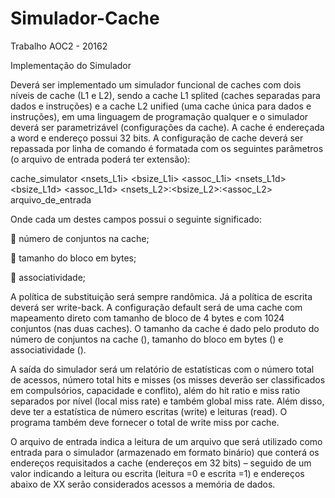 # Simulador-Cache
Trabalho AOC2 - 20162

Implementação do Simulador

Deverá ser implementado um simulador funcional de caches com dois níveis de cache (L1 e L2), sendo a
cache L1 splited (caches separadas para dados e instruções) e a cache L2 unified (uma cache única para
dados e instruções), em uma linguagem de programação qualquer e o simulador deverá ser parametrizável
(configurações da cache). A cache é endereçada a word e endereço possui 32 bits.
A configuração de cache deverá ser repassada por linha de comando é formatada com os seguintes
parâmetros (o arquivo de entrada poderá ter extensão):

cache_simulator <nsets_L1i> <bsize_L1i> <assoc_L1i> <nsets_L1d> <bsize_L1d> <assoc_L1d>
<nsets_L2>:<bsize_L2>:<assoc_L2> arquivo_de_entrada


Onde cada um destes campos possui o seguinte significado:

 <nsets> número de conjuntos na cache;


 <bsize> tamanho do bloco em bytes;


 <assoc> associatividade;


A política de substituição será sempre randômica. Já a política de escrita deverá ser write-back. A
configuração default será de uma cache com mapeamento direto com tamanho de bloco de 4 bytes e com
1024 conjuntos (nas duas caches). O tamanho da cache é dado pelo produto do número de conjuntos na
cache (<nsets>), tamanho do bloco em bytes (<bsize>) e associatividade (<assoc>).

A saída do simulador será um relatório de estatísticas com o número total de acessos, número total hits e
misses (os misses deverão ser classificados em compulsórios, capacidade e conflito), além do hit ratio e
miss ratio separados por nível (local miss rate) e também global miss rate. Além disso, deve ter a
estatística de número escritas (write) e leituras (read). O programa também deve fornecer o total de write
miss por cache.

O arquivo de entrada indica a leitura de um arquivo que será utilizado como entrada para o simulador
(armazenado em formato binário) que conterá os endereços requisitados a cache (endereços em 32 bits) –
seguido de um valor indicando a leitura ou escrita (leitura =0 e escrita =1) e endereços abaixo de XX
serão considerados acessos a memória de dados.
